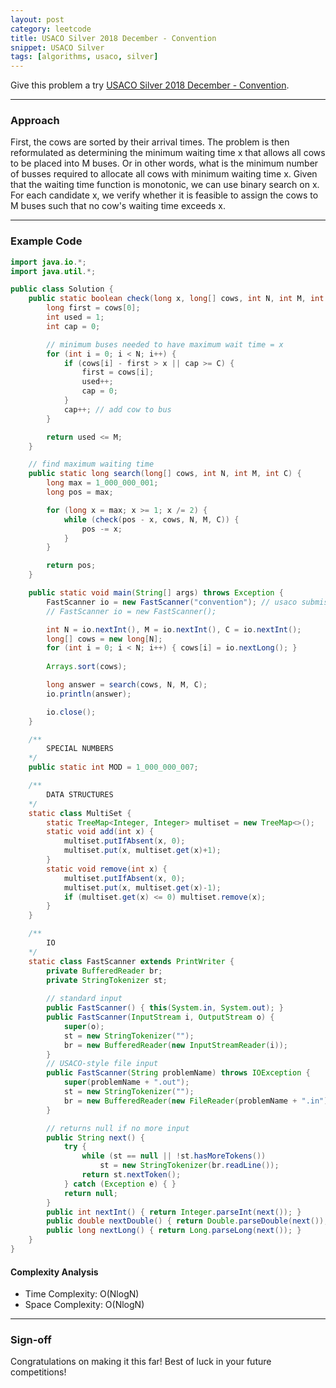 ```yaml
---
layout: post
category: leetcode
title: USACO Silver 2018 December - Convention
snippet: USACO Silver
tags: [algorithms, usaco, silver]
---
```


Give this problem a try [USACO Silver 2018 December - Convention](http://www.usaco.org/index.php?page=viewproblem2&cpid=858).

---

### Approach

First, the cows are sorted by their arrival times. The problem is then reformulated as determining the minimum waiting time x that allows all cows to be placed into M buses. Or in other words, what is the minimum number of busses required to allocate all cows with minimum waiting time x. Given that the waiting time function is monotonic, we can use binary search on x. For each candidate x, we verify whether it is feasible to assign the cows to M buses such that no cow's waiting time exceeds x.

---

### Example Code

```java
import java.io.*;
import java.util.*;

public class Solution {
	public static boolean check(long x, long[] cows, int N, int M, int C) {
		long first = cows[0];
		int used = 1;
		int cap = 0;

		// minimum buses needed to have maximum wait time = x
		for (int i = 0; i < N; i++) {
			if (cows[i] - first > x || cap >= C) {
				first = cows[i];
				used++;
				cap = 0;
			}
			cap++; // add cow to bus
		}

		return used <= M;
	}

	// find maximum waiting time
	public static long search(long[] cows, int N, int M, int C) {
		long max = 1_000_000_001;
		long pos = max;

		for (long x = max; x >= 1; x /= 2) {
			while (check(pos - x, cows, N, M, C)) {
				pos -= x;
			}
		}

		return pos;
	}

    public static void main(String[] args) throws Exception {
        FastScanner io = new FastScanner("convention"); // usaco submission file
		// FastScanner io = new FastScanner();

		int N = io.nextInt(), M = io.nextInt(), C = io.nextInt();
		long[] cows = new long[N];
		for (int i = 0; i < N; i++) { cows[i] = io.nextLong(); }
		
		Arrays.sort(cows);

		long answer = search(cows, N, M, C);
		io.println(answer);

		io.close();
    }

    /**
        SPECIAL NUMBERS
    */
    public static int MOD = 1_000_000_007;

    /**
        DATA STRUCTURES
    */
    static class MultiSet {
        static TreeMap<Integer, Integer> multiset = new TreeMap<>();
        static void add(int x) {
            multiset.putIfAbsent(x, 0);
            multiset.put(x, multiset.get(x)+1);
        }
        static void remove(int x) {
            multiset.putIfAbsent(x, 0);
            multiset.put(x, multiset.get(x)-1);
            if (multiset.get(x) <= 0) multiset.remove(x);
        }
    }

    /**
        IO
    */
    static class FastScanner extends PrintWriter {
        private BufferedReader br;
        private StringTokenizer st;
		
		// standard input
        public FastScanner() { this(System.in, System.out); }
		public FastScanner(InputStream i, OutputStream o) {
            super(o);
			st = new StringTokenizer("");
            br = new BufferedReader(new InputStreamReader(i));
        }
		// USACO-style file input
        public FastScanner(String problemName) throws IOException {
            super(problemName + ".out");
			st = new StringTokenizer("");
            br = new BufferedReader(new FileReader(problemName + ".in"));
        }

        // returns null if no more input
        public String next() {
            try {
                while (st == null || !st.hasMoreTokens())
                    st = new StringTokenizer(br.readLine());
                return st.nextToken();
            } catch (Exception e) { }
            return null;
        }
        public int nextInt() { return Integer.parseInt(next()); }  
        public double nextDouble() { return Double.parseDouble(next()); }   
        public long nextLong() { return Long.parseLong(next()); }   
    }
}
```

#### Complexity Analysis

- Time Complexity: O(NlogN)
- Space Complexity: O(NlogN)

---

### Sign-off

Congratulations on making it this far! Best of luck in your future competitions!